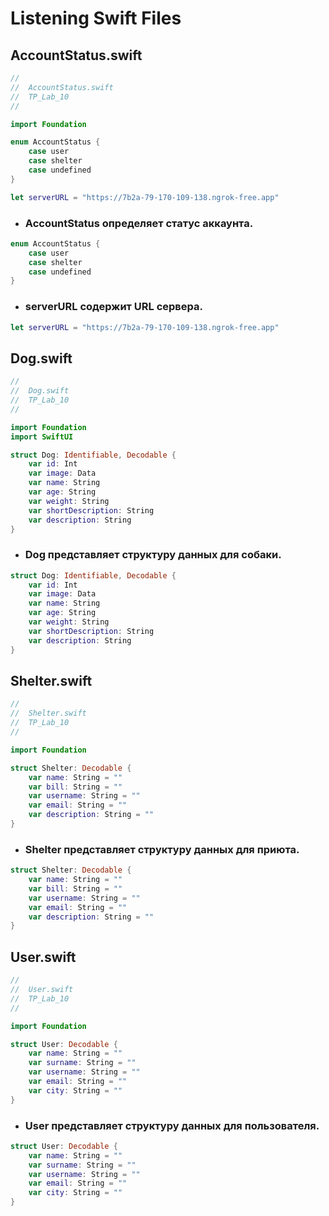 
# Listening Swift Files

## AccountStatus.swift

```swift
//
//  AccountStatus.swift
//  TP_Lab_10
//

import Foundation

enum AccountStatus {
    case user
    case shelter
    case undefined
}

let serverURL = "https://7b2a-79-170-109-138.ngrok-free.app"
```
- ### AccountStatus определяет статус аккаунта.
```swift
enum AccountStatus {
    case user
    case shelter
    case undefined
}
```
- ### serverURL содержит URL сервера.
```swift
let serverURL = "https://7b2a-79-170-109-138.ngrok-free.app"
```

## Dog.swift

```swift
//
//  Dog.swift
//  TP_Lab_10
//

import Foundation
import SwiftUI

struct Dog: Identifiable, Decodable {
    var id: Int
    var image: Data
    var name: String
    var age: String
    var weight: String
    var shortDescription: String
    var description: String
}
```
- ### Dog представляет структуру данных для собаки.
```swift
struct Dog: Identifiable, Decodable {
    var id: Int
    var image: Data
    var name: String
    var age: String
    var weight: String
    var shortDescription: String
    var description: String
}
```

## Shelter.swift

```swift
//
//  Shelter.swift
//  TP_Lab_10
//

import Foundation

struct Shelter: Decodable {
    var name: String = ""
    var bill: String = ""
    var username: String = ""
    var email: String = ""
    var description: String = ""
}
```
- ### Shelter представляет структуру данных для приюта.
```swift
struct Shelter: Decodable {
    var name: String = ""
    var bill: String = ""
    var username: String = ""
    var email: String = ""
    var description: String = ""
}
```

## User.swift

```swift
//
//  User.swift
//  TP_Lab_10
//

import Foundation

struct User: Decodable {
    var name: String = ""
    var surname: String = ""
    var username: String = ""
    var email: String = ""
    var city: String = ""
}
```
- ### User представляет структуру данных для пользователя.
```swift
struct User: Decodable {
    var name: String = ""
    var surname: String = ""
    var username: String = ""
    var email: String = ""
    var city: String = ""
}
```

